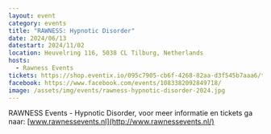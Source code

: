 ```yaml
---
layout: event
category: events
title: "RAWNESS: Hypnotic Disorder"
date: 2024/06/13
datestart: 2024/11/02
location: Heuvelring 116, 5038 CL Tilburg, Netherlands
hosts:
  - Rawness Events
tickets: https://shop.eventix.io/095c7905-cb6f-4268-82aa-d3f545b7aaa6/tickets
facebook: https://www.facebook.com/events/1083382092849718/
image: /assets/img/events/rawness-hypnotic-disorder-2024.jpg
---
```


RAWNESS Events - Hypnotic Disorder, voor meer informatie en tickets ga naar: [www.rawnessevents.nl](http://www.rawnessevents.nl/)